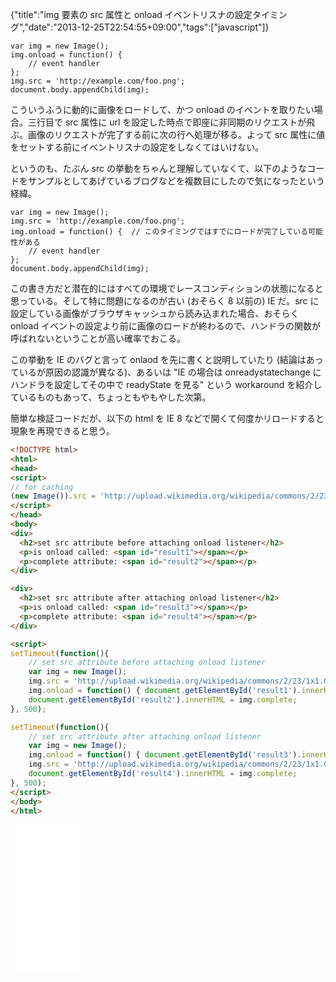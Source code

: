 {"title":"img 要素の src 属性と onload イベントリスナの設定タイミング","date":"2013-12-25T22:54:55+09:00","tags":["javascript"]}

<pre><code data-language="javascript">var img = new Image();
img.onload = function() {
    // event handler
};
img.src = 'http://example.com/foo.png';
document.body.appendChild(img);</code></pre>

こういうふうに動的に画像をロードして、かつ onload のイベントを取りたい場合。三行目で src 属性に url を設定した時点で即座に非同期のリクエストが飛ぶ。画像のリクエストが完了する前に次の行へ処理が移る。よって src 属性に値をセットする前にイベントリスナの設定をしなくてはいけない。

というのも、たぶん src の挙動をちゃんと理解していなくて、以下のようなコードをサンプルとしてあげているブログなどを複数目にしたので気になったという経緯。

<pre><code data-language="javascript">var img = new Image();
img.src = 'http://example.com/foo.png';
img.onload = function() {  // このタイミングではすでにロードが完了している可能性がある
    // event handler
};
document.body.appendChild(img);</code></pre>

この書き方だと潜在的にはすべての環境でレースコンディションの状態になると思っている。そして特に問題になるのが古い (おそらく 8 以前の) IE だ。src に設定している画像がブラウザキャッシュから読み込まれた場合、おそらく onload イベントの設定より前に画像のロードが終わるので、ハンドラの関数が呼ばれないということが高い確率でおこる。

この挙動を IE のバグと言って onlaod を先に書くと説明していたり (結論はあっているが原因の認識が異なる)、あるいは "IE の場合は onreadystatechange にハンドラを設定してその中で readyState を見る" という workaround を紹介しているものもあって、ちょっともやもやした次第。

簡単な検証コードだが、以下の html を IE 8 などで開くて何度かリロードすると現象を再現できると思う。

```html
<!DOCTYPE html>
<html>
<head>
<script>
// for caching
(new Image()).src = 'http://upload.wikimedia.org/wikipedia/commons/2/23/1x1.GIF?a=1';
</script>
</head>
<body>
<div>
  <h2>set src attribute before attaching onload listener</h2>
  <p>is onload called: <span id="result1"></span></p>
  <p>complete attribute: <span id="result2"></span></p>
</div>

<div>
  <h2>set src attribute after attaching onload listener</h2>
  <p>is onload called: <span id="result3"></span></p>
  <p>complete attribute: <span id="result4"></span></p>
</div>

<script>
setTimeout(function(){
    // set src attribute before attaching onload listener
    var img = new Image();
    img.src = 'http://upload.wikimedia.org/wikipedia/commons/2/23/1x1.GIF?a=2';
    img.onload = function() { document.getElementById('result1').innerHTML = 'called'; };
    document.getElementById('result2').innerHTML = img.complete;
}, 500);

setTimeout(function(){
    // set src attribute after attaching onload listener
    var img = new Image();
    img.onload = function() { document.getElementById('result3').innerHTML = 'called'; };
    img.src = 'http://upload.wikimedia.org/wikipedia/commons/2/23/1x1.GIF?a=3';
    document.getElementById('result4').innerHTML = img.complete;
}, 500);
</script>
</body>
</html>
```

<iframe style="width:120px;height:240px;" marginwidth="0" marginheight="0" scrolling="no" frameborder="0" src="//rcm-fe.amazon-adsystem.com/e/cm?lt1=_blank&bc1=000000&IS2=1&bg1=FFFFFF&fc1=000000&lc1=0000FF&t=pleasesleep-22&language=ja_JP&o=9&p=8&l=as4&m=amazon&f=ifr&ref=as_ss_li_til&asins=4048930737&linkId=ff6b7c48c954ab6b7faa261f503919f4"></iframe>
